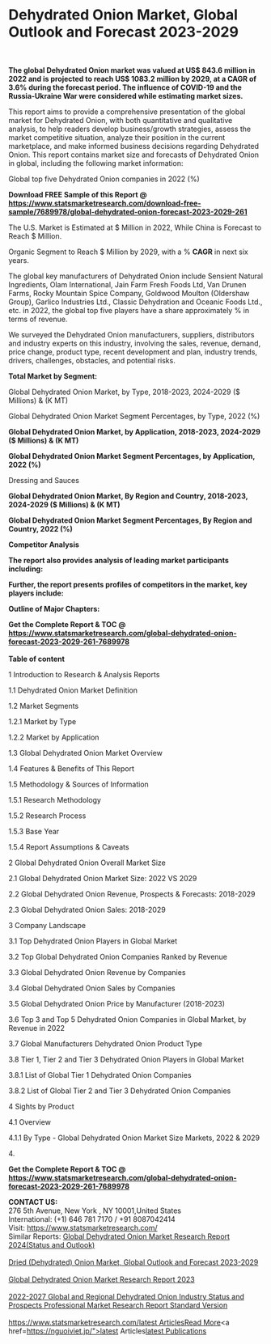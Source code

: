 <h1>Dehydrated Onion Market, Global Outlook and Forecast 2023-2029</h1><br/><p><strong>The global Dehydrated Onion market was valued at US$ 843.6 million in 2022 and is projected to reach US$ 1083.2 million by 2029, at a <strong>CAGR</strong> of 3.6% during the forecast period. The influence of COVID-19 and the Russia-Ukraine War were considered while estimating market sizes.</strong></p><p>This report aims to provide a comprehensive presentation of the global market for Dehydrated Onion, with both quantitative and qualitative analysis, to help readers develop business/growth strategies, assess the market competitive situation, analyze their position in the current marketplace, and make informed business decisions regarding Dehydrated Onion. This report contains market size and forecasts of Dehydrated Onion in global, including the following market information:</p><p>Global top five Dehydrated Onion companies in 2022 (%)</p><p><strong>Download FREE Sample of this Report @ <a href="https://www.statsmarketresearch.com/download-free-sample/7689978/global-dehydrated-onion-forecast-2023-2029-261">https://www.statsmarketresearch.com/download-free-sample/7689978/global-dehydrated-onion-forecast-2023-2029-261</a></strong></p><p>The U.S. Market is Estimated at $ Million in 2022, While China is Forecast to Reach $ Million.</p><p>Organic Segment to Reach $ Million by 2029, with a % <strong>CAGR</strong> in next six years.</p><p>The global key manufacturers of Dehydrated Onion include Sensient Natural Ingredients, Olam International, Jain Farm Fresh Foods Ltd, Van Drunen Farms, Rocky Mountain Spice Company, Goldwood Moulton (Oldershaw Group), Garlico Industries Ltd., Classic Dehydration and Oceanic Foods Ltd., etc. in 2022, the global top five players have a share approximately % in terms of revenue.</p><p>We surveyed the Dehydrated Onion manufacturers, suppliers, distributors and industry experts on this industry, involving the sales, revenue, demand, price change, product type, recent development and plan, industry trends, drivers, challenges, obstacles, and potential risks.</p><p><strong>Total Market by Segment:</strong></p><p>Global Dehydrated Onion Market, by Type, 2018-2023, 2024-2029 ($ Millions) & (K MT)</p><p>Global Dehydrated Onion Market Segment Percentages, by Type, 2022 (%)</p><p><strong>Global Dehydrated Onion Market, <strong>by Application</strong>, 2018-2023, 2024-2029 ($ Millions) & (K MT)</strong></p><p><strong>Global Dehydrated Onion Market Segment Percentages, <strong>by Application</strong>, 2022 (%)</strong></p><p>Dressing and Sauces</p><p><strong>Global Dehydrated Onion Market, By Region and Country, 2018-2023, 2024-2029 ($ Millions) & (K MT)</strong></p><p><strong>Global Dehydrated Onion Market Segment Percentages, By Region and Country, 2022 (%)</strong></p><p><strong>Competitor Analysis</strong></p><p><strong>The report also provides analysis of leading market participants including:</strong></p><p><strong>Further, the report presents profiles of competitors in the market, <strong>key players</strong> include:</strong></p><p><strong>Outline of Major Chapters:</strong></p><div><b>Get the Complete Report & TOC @ <a href="https://www.statsmarketresearch.com/global-dehydrated-onion-forecast-2023-2029-261-7689978">https://www.statsmarketresearch.com/global-dehydrated-onion-forecast-2023-2029-261-7689978</a></b></div><br><b>Table of content</b><p>1 Introduction to Research & Analysis Reports<br />
 
  1.1 Dehydrated Onion Market Definition<br />
 
  1.2 Market Segments<br />
 
  1.2.1 Market by Type<br />
 
  1.2.2 Market by Application<br />
 
  1.3 Global Dehydrated Onion Market Overview<br />
 
  1.4 Features & Benefits of This Report<br />
 
  1.5 Methodology & Sources of Information<br />
 
  1.5.1 Research Methodology<br />
 
  1.5.2 Research Process<br />
 
  1.5.3 Base Year<br />
 
  1.5.4 Report Assumptions & Caveats<br />
 
 2 Global Dehydrated Onion Overall Market Size<br />
 
  2.1 Global Dehydrated Onion Market Size: 2022 VS 2029<br />
 
  2.2 Global Dehydrated Onion Revenue, Prospects & Forecasts: 2018-2029<br />
 
  2.3 Global Dehydrated Onion Sales: 2018-2029<br />
 
 3 Company Landscape<br />
 
  3.1 Top Dehydrated Onion Players in Global Market<br />
 
  3.2 Top Global Dehydrated Onion Companies Ranked by Revenue<br />
 
  3.3 Global Dehydrated Onion Revenue by Companies<br />
 
  3.4 Global Dehydrated Onion Sales by Companies<br />
 
  3.5 Global Dehydrated Onion Price by Manufacturer (2018-2023)<br />
 
  3.6 Top 3 and Top 5 Dehydrated Onion Companies in Global Market, by Revenue in 2022<br />
 
  3.7 Global Manufacturers Dehydrated Onion Product Type<br />
 
  3.8 Tier 1, Tier 2 and Tier 3 Dehydrated Onion Players in Global Market<br />
 
  3.8.1 List of Global Tier 1 Dehydrated Onion Companies<br />
 
  3.8.2 List of Global Tier 2 and Tier 3 Dehydrated Onion Companies<br />
 
 4 Sights by Product<br />
 
  4.1 Overview<br />
 
  4.1.1 By Type - Global Dehydrated Onion Market Size Markets, 2022 & 2029<br />
 
  4.<br><div><b>Get the Complete Report & TOC @ <a href="https://www.statsmarketresearch.com/global-dehydrated-onion-forecast-2023-2029-261-7689978">https://www.statsmarketresearch.com/global-dehydrated-onion-forecast-2023-2029-261-7689978</a></b></div></p> <b>CONTACT US:</b><br>276 5th Avenue, New York , NY 10001,United States<br>International: (+1) 646 781 7170 / +91 8087042414<br>Visit: <a href="https://www.statsmarketresearch.com/">https://www.statsmarketresearch.com/</a><br>Similar Reports: <a href="https://www.statsmarketresearch.com/global-dehydrated-onion-forecast-2023-2029-261-7689978">Global Dehydrated Onion Market Research Report 2024(Status and Outlook)</a><br/><br/><a href="https://www.statsmarketresearch.com/global-dehydrated-onion-forecast-2023-2029-261-7689978">Dried (Dehydrated) Onion Market, Global Outlook and Forecast 2023-2029</a><br/><br/><a href="https://www.statsmarketresearch.com/global-dehydrated-onion-forecast-2023-2029-261-7689978">Global Dehydrated Onion Market Research Report 2023</a><br/><br/><a href="https://www.statsmarketresearch.com/global-dehydrated-onion-forecast-2023-2029-261-7689978">2022-2027 Global and Regional Dehydrated Onion Industry Status and Prospects Professional Market Research Report Standard Version</a><br/><br/><a href="https://gyeongbokgung.com">https://www.statsmarketresearch.com/</a><a href="https://hallyeomaritime.com">latest Articles</a><a href="https://jingwansa.com">Read More</a><a href=https://nguoiviet.jp/">latest Articles</a><a href="https://www.intelmarketresearch.com/">latest Publications</a>
